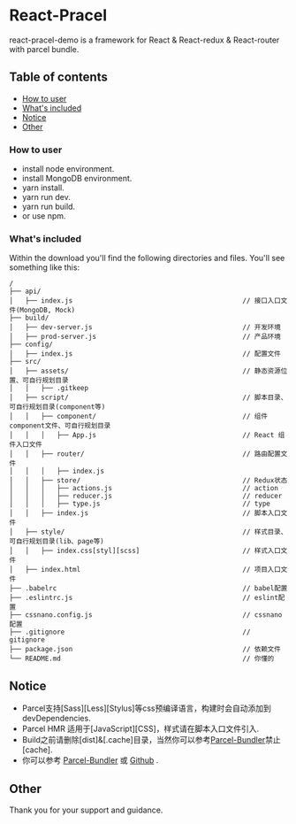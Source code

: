 # React-Pracel

react-pracel-demo is a framework for React & React-redux & React-router with parcel bundle.

## Table of contents

* [How to user](#how-to-user)
* [What's included](#what-is-included)
* [Notice](#notice)
* [Other](#other)

### How to user
* install node environment.
* install MongoDB environment.
* yarn install.
* yarn run dev.
* yarn run build.
* or use npm.

### What's included

Within the download you'll find the following directories and files.
You'll see something like this:

```
/
├── api/
│   ├── index.js                                           // 接口入口文件(MongoDB, Mock)
├── build/
│   ├── dev-server.js                                      // 开发环境
│   ├── prod-server.js                                     // 产品环境
├── config/
│   ├── index.js                                           // 配置文件
├── src/
│   ├── assets/                                            // 静态资源位置、可自行规划目录
│   │   ├── .gitkeep
│   ├── script/                                            // 脚本目录、可自行规划目录(component等)
│   │   ├── component/                                     // 组件component文件、可自行规划目录
│   │   │   ├── App.js                                     // React 组件入口文件
│   │   ├── router/                                        // 路由配置文件
│   │   │   ├── index.js
│   │   ├── store/                                         // Redux状态
│   │   │   ├── actions.js                                 // action
│   │   │   ├── reducer.js                                 // reducer
│   │   │   ├── type.js                                    // type
│   │   ├── index.js                                       // 脚本入口文件
│   ├── style/                                             // 样式目录、可自行规划目录(lib、page等)
│   │   ├── index.css[styl][scss]                          // 样式入口文件
│   ├── index.html                                         // 项目入口文件      
├── .babelrc                                               // babel配置
├── .eslintrc.js                                           // eslint配置
├── cssnano.config.js                                      // cssnano配置
├── .gitignore                                             // gitignore 
├── package.json                                           // 依赖文件
└── README.md                                              // 你懂的

```

## Notice

*  Parcel支持[Sass][Less][Stylus]等css预编译语言，构建时会自动添加到devDependencies. 
*  Parcel HMR 适用于[JavaScript][CSS]，样式请在脚本入口文件引入.
*  Build之前请删除[dist]&[.cache]目录，当然你可以参考[Parcel-Bundler](https://parceljs.org/)禁止[cache]. 
*  你可以参考 [Parcel-Bundler](https://parceljs.org/) 或 [Github](https://github.com/parcel-bundler/parcel) .

## Other
Thank you for your support and guidance.
